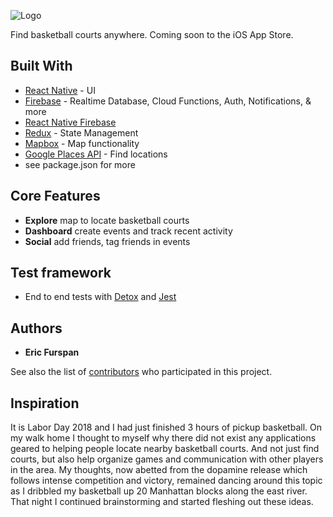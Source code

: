 
![Logo](https://firebasestorage.googleapis.com/v0/b/local-courts-1536035788302.appspot.com/o/logo_orange_ball_blue_br_SMALL.png?alt=media&token=235dbb7c-fc4e-4279-92a7-af11d03fb7ed)


Find basketball courts anywhere. Coming soon to the iOS App Store.

## Built With
* [React Native](https://facebook.github.io/react-native/) - UI
* [Firebase](https://firebase.google.com/) - Realtime Database, Cloud Functions, Auth, Notifications, & more
* [React Native Firebase](https://github.com/invertase/react-native-firebase)
* [Redux](https://redux.js.org/) - State Management
* [Mapbox](https://github.com/mapbox/react-native-mapbox-gl) - Map functionality
* [Google Places API](https://developers.google.com/places/web-service/search) - Find locations
* see package.json for more

## Core Features
* **Explore** map to locate basketball courts
* **Dashboard** create events and track recent activity
* **Social** add friends, tag friends in events

## Test framework
* End to end tests with [Detox](https://github.com/wix/Detox) and [Jest](https://jestjs.io/)

## Authors

* **Eric Furspan**

See also the list of [contributors](https://github.com/Quanda/Local-Ball/contributors) who participated in this project.


## Inspiration
It is Labor Day 2018 and I had just finished 3 hours of pickup basketball. On my walk home I thought to myself why there did not exist any applications geared to helping people locate nearby basketball courts. And not just find courts, but also help organize games and communication with other players in the area. My thoughts, now abetted from the dopamine release which follows intense competition and victory, remained dancing around this topic as I dribbled my basketball up 20 Manhattan blocks along the east river. That night I continued brainstorming and started fleshing out these ideas.